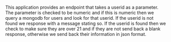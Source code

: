 This application provides an endpoint that takes a userid as a parameter. The parameter is checked to be numeric and if this is numeric then we query a mongodb for users and look for that userid. If the userid is not found we response with a message stating so. If the userid is found then we check to make sure they are over 21 and if they are not send back a blank response, otherwise we send back their information in json format.